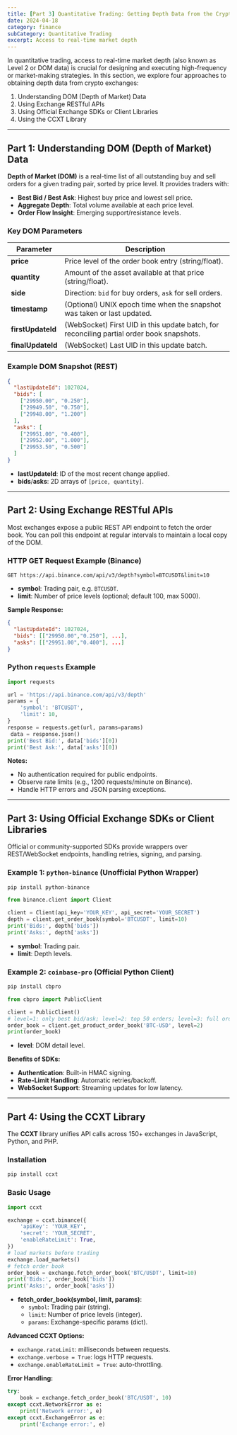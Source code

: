 ```yaml
---
title: [Part 3] Quantitative Trading: Getting Depth Data from the Crypto Market
date: 2024-04-18
category: finance
subCategory: Quantitative Trading
excerpt: Access to real-time market depth
---
```


In quantitative trading, access to real-time market depth (also known as Level 2 or DOM data) is crucial for designing and executing high-frequency or market-making strategies. In this section, we explore four approaches to obtaining depth data from crypto exchanges:

1. Understanding DOM (Depth of Market) Data
2. Using Exchange RESTful APIs
3. Using Official Exchange SDKs or Client Libraries
4. Using the CCXT Library

---

## Part 1: Understanding DOM (Depth of Market) Data

**Depth of Market (DOM)** is a real-time list of all outstanding buy and sell orders for a given trading pair, sorted by price level. It provides traders with:

- **Best Bid / Best Ask**: Highest buy price and lowest sell price.
- **Aggregate Depth**: Total volume available at each price level.
- **Order Flow Insight**: Emerging support/resistance levels.

### Key DOM Parameters

| Parameter         | Description                                                                               |
| ----------------- | ----------------------------------------------------------------------------------------- |
| **price**         | Price level of the order book entry (string/float).                                       |
| **quantity**      | Amount of the asset available at that price (string/float).                               |
| **side**          | Direction: `bid` for buy orders, `ask` for sell orders.                                   |
| **timestamp**     | (Optional) UNIX epoch time when the snapshot was taken or last updated.                   |
| **firstUpdateId** | (WebSocket) First UID in this update batch, for reconciling partial order book snapshots. |
| **finalUpdateId** | (WebSocket) Last UID in this update batch.                                                |

### Example DOM Snapshot (REST)

```json
{
  "lastUpdateId": 1027024,
  "bids": [
    ["29950.00", "0.250"],
    ["29949.50", "0.750"],
    ["29948.00", "1.200"]
  ],
  "asks": [
    ["29951.00", "0.400"],
    ["29952.00", "1.000"],
    ["29953.50", "0.500"]
  ]
}
```

- **lastUpdateId**: ID of the most recent change applied.
- **bids**/**asks**: 2D arrays of `[price, quantity]`.

---

## Part 2: Using Exchange RESTful APIs

Most exchanges expose a public REST API endpoint to fetch the order book. You can poll this endpoint at regular intervals to maintain a local copy of the DOM.

### HTTP GET Request Example (Binance)

```http
GET https://api.binance.com/api/v3/depth?symbol=BTCUSDT&limit=10

```

- **symbol**: Trading pair, e.g. `BTCUSDT`.
- **limit**: Number of price levels (optional; default 100, max 5000).

**Sample Response:**

```json
{
  "lastUpdateId": 1027024,
  "bids": [["29950.00","0.250"], ...],
  "asks": [["29951.00","0.400"], ...]
}
```

### Python `requests` Example

```python
import requests

url = 'https://api.binance.com/api/v3/depth'
params = {
    'symbol': 'BTCUSDT',
    'limit': 10,
}
response = requests.get(url, params=params)
 data = response.json()
print('Best Bid:', data['bids'][0])
print('Best Ask:', data['asks'][0])
```

**Notes:**

- No authentication required for public endpoints.
- Observe rate limits (e.g., 1200 requests/minute on Binance).
- Handle HTTP errors and JSON parsing exceptions.

---

## Part 3: Using Official Exchange SDKs or Client Libraries

Official or community-supported SDKs provide wrappers over REST/WebSocket endpoints, handling retries, signing, and parsing.

### Example 1: `python-binance` (Unofficial Python Wrapper)

```bash
pip install python-binance
```

```python
from binance.client import Client

client = Client(api_key='YOUR_KEY', api_secret='YOUR_SECRET')
depth = client.get_order_book(symbol='BTCUSDT', limit=10)
print('Bids:', depth['bids'])
print('Asks:', depth['asks'])
```

- **symbol**: Trading pair.
- **limit**: Depth levels.

### Example 2: `coinbase-pro` (Official Python Client)

```bash
pip install cbpro
```

```python
from cbpro import PublicClient

client = PublicClient()
# level=1: only best bid/ask; level=2: top 50 orders; level=3: full order book
order_book = client.get_product_order_book('BTC-USD', level=2)
print(order_book)
```

- **level**: DOM detail level.

**Benefits of SDKs:**

- **Authentication**: Built-in HMAC signing.
- **Rate-Limit Handling**: Automatic retries/backoff.
- **WebSocket Support**: Streaming updates for low latency.

---

## Part 4: Using the CCXT Library

The **CCXT** library unifies API calls across 150+ exchanges in JavaScript, Python, and PHP.

### Installation

```bash
pip install ccxt
```

### Basic Usage

```python
import ccxt

exchange = ccxt.binance({
    'apiKey': 'YOUR_KEY',
    'secret': 'YOUR_SECRET',
    'enableRateLimit': True,
})
# load markets before trading
exchange.load_markets()
# fetch order book
order_book = exchange.fetch_order_book('BTC/USDT', limit=10)
print('Bids:', order_book['bids'])
print('Asks:', order_book['asks'])
```

- **fetch_order_book(symbol, limit, params)**:
  - `symbol`: Trading pair (string).
  - `limit`: Number of price levels (integer).
  - `params`: Exchange-specific params (dict).

**Advanced CCXT Options:**

- `exchange.rateLimit`: milliseconds between requests.
- `exchange.verbose = True`: logs HTTP requests.
- `exchange.enableRateLimit = True`: auto-throttling.

**Error Handling:**

```python
try:
    book = exchange.fetch_order_book('BTC/USDT', 10)
except ccxt.NetworkError as e:
    print('Network error:', e)
except ccxt.ExchangeError as e:
    print('Exchange error:', e)
```

